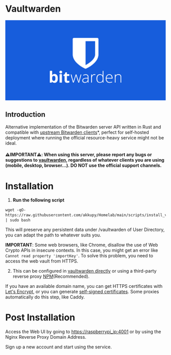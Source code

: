 # Vaultwarden

<p align="center">
  <img src="../images/bitwarden.png" width="512"/>
</p>

## Introduction

Alternative implementation of the Bitwarden server API written in Rust and compatible with [upstream Bitwarden clients](https://bitwarden.com/download/)*, perfect for self-hosted deployment where running the official resource-heavy service might not be ideal.

#### ⚠️**IMPORTANT**⚠️: When using this server, please report any bugs or suggestions to [vaultwarden](https://github.com/dani-garcia/vaultwarden/), regardless of whatever clients you are using (mobile, desktop, browser...). DO NOT use the official support channels.

# Installation

1. **Run the following script**

```
wget -qO- https://raw.githubusercontent.com/akkupy/Homelab/main/scripts/install_vaultwarden.sh | sudo bash
```

This will preserve any persistent data under /vaultwarden of User Directory, you can adapt the path to whatever suits you.

**IMPORTANT**: Some web browsers, like Chrome, disallow the use of Web Crypto APIs in insecure contexts. In this case, you might get an error like `Cannot read property 'importKey'`. To solve this problem, you need to access the web vault from HTTPS. 

2. This can be configured in [vaultwarden directly](https://github.com/dani-garcia/vaultwarden/wiki/Enabling-HTTPS) or using a third-party reverse proxy [NPM](https://github.com/akkupy/Homelab/blob/main/docs/nginx_proxy_manager.md)(Recommended).

If you have an available domain name, you can get HTTPS certificates with [Let's Encrypt](https://letsencrypt.org/), or you can generate [self-signed certificates](https://github.com/akkupy/Self_Signed_SSL_Cerificate). Some proxies automatically do this step, like Caddy.

# Post Installation

Access the Web UI by going to <https://raspberrypi_ip:4001> or by using the Nginx Reverse Proxy Domain Address.

Sign up a new account and start using the service.